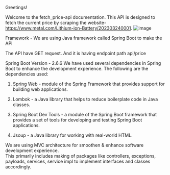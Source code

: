 
Greetings!

Welcome to the fetch_price-api documentation. This API is designed to fetch the current price by scraping the website- https://www.metal.com/Lithium-ion-Battery/202303240001.
![image](https://user-images.githubusercontent.com/82048831/235309046-2f77d333-235d-451d-8c71-e20895b5e1f2.png)

Framework - We are using Java framework called Spring Boot to make the API

The API have GET request. And it is having endpoint path api/price

Spring Boot Version - 2.6.6
We have used several dependencies in Spring Boot to enhance the development experience. The following are the dependencies used:
1. Spring Web - module of the Spring Framework that provides support for building web applications.

2. Lombok - a Java library that helps to reduce boilerplate code in Java classes.

3. Spring Boot Dev Tools - a module of the Spring Boot framework that provides a set of tools for developing and testing Spring Boot applications.

4. Jsoup - a Java library for working with real-world HTML.

We are using MVC architecture for smoothen & enhance software development experience.  
This primarily includes making of packages like controllers, exceptions, payloads, services, service impl to implement interfaces and classes accordingly. 


